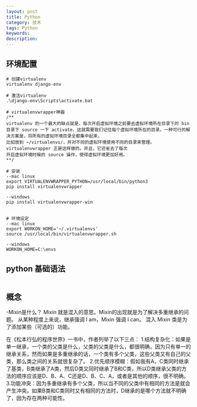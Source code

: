 ```yaml
---
layout: post
title: Python
category: 技术
tags: Python
keywords: 
description: 
---
```


## 环境配置
```
# 创建virtualenv
virtualenv django-env

# 激活virtualenv
.\django-env\Scripts\activate.bat

# virtualenvwrapper神器
/**
virtualenv 的一个最大的缺点就是，每次开启虚拟环境之前要去虚拟环境所在目录下的 bin 
目录下 source 一下 activate，这就需要我们记住每个虚拟环境所在的目录。一种可行的解决方案是，将所有的虚拟环境目录全都集中起来，
比如放到 ~/virtualenvs/，并对不同的虚拟环境使用不同的目录来管理。virtualenvwrapper 正是这样做的。并且，它还省去了每次
开启虚拟环境时候的 source 操作，使得虚拟环境更加好用。
**/

# 安装 
--mac linux
export VIRTUALENVWRAPPER_PYTHON=/usr/local/bin/python3
pip install virtualenvwrapper

--windows
pip install virtualenvwrapper-win


# 环境设定
--mac linux
export WORKON_HOME='~/.virtualenvs'
source /usr/local/bin/virtualenvwrapper.sh

--windows
WORKON_HOME=C:\envs

```

## python 基础语法
```

```

## 概念
-Mixin是什么？
Mixin 就是混入的意思。Mixin的出现就是为了解决多重继承的问题。
从某种程度上来说，继承强调 I am，Mixin 强调 I can。
混入 Mixin 类是为了添加某些（可选的）功能。

在《松本行弘的程序世界》一书中，作者列举了以下三点：
1.结构复杂化：如果是单一继承，一个类的父类是什么，父类的父类是什么，都很明确，因为只有单一的继承关系，然而如果是多重继承的话，一个类有多个父类，这些父类又有自己的父类，那么类之间的关系就很复杂了。
2.优先顺序模糊：假如我有A，C类同时继承了基类，B类继承了A类，然后D类又同时继承了B和C类，所以D类继承父类的方法的顺序应该是D、B、A、C还是D、B、C、A，或者是其他的顺序，很不明确。
3.功能冲突：因为多重继承有多个父类，所以当不同的父类中有相同的方法是就会产生冲突。如果B类和C类同时又有相同的方法时，D继承的是哪个方法就不明确了，因为存在两种可能性。


